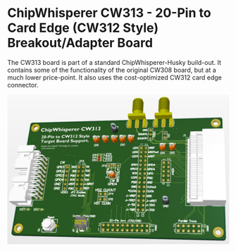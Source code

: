 # ChipWhisperer CW313 - 20-Pin to Card Edge (CW312 Style) Breakout/Adapter Board

The CW313 board is part of a standard ChipWhisperer-Husky build-out. It contains some of the
functionality of the original CW308 board, but at a much lower price-point. It also uses the
cost-optimized CW312 card edge connector.


![](cw313_render.jpg)